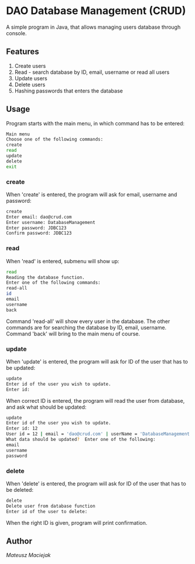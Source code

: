 # DAO Database Management (CRUD)

A simple program in Java, that allows managing users database through console.

## Features

1. Create users
2. Read - search database by ID, email, username or read all users
3. Update users
4. Delete users
5. Hashing passwords that enters the database

## Usage

Program starts with the main menu, in which command has to be entered:

```bash
Main menu
Choose one of the following commands:
create
read
update
delete
exit
```

### create

When 'create' is entered, the program will ask for email, username and password:

```bash
create
Enter email: dao@crud.com
Enter username: DatabaseManagement
Enter password: JDBC123
Confirm password: JDBC123
```

### read

When 'read' is entered, submenu will show up:

```bash
read
Reading the database function.
Enter one of the following commands:
read-all
id
email
username
back
```

Command 'read-all' will show every user in the database. The other commands are 
for searching the database by ID, email, username. Command 'back' will bring
to the main menu of course.

### update

When 'update' is entered, the program will ask for ID of the user that has to
be updated:

```bash
update
Enter id of the user you wish to update.
Enter id: 
```

When correct ID is entered, the program will read the user from database, and ask
what should be updated:

```bash
update
Enter id of the user you wish to update.
Enter id: 12
User id = 12 | email = 'dao@crud.com' | userName = 'DatabaseManagement' | password = '$2a$10$vF58ntr/xj5olFMLkOHGrOVwwIxLMTH7hwsP33.7GySQn/TS7oONm'
What data should be updated?  Enter one of the following:
email
username
password
```

### delete

When 'delete' is entered, the program will ask for ID of the user that has to
be deleted:

```bash
delete
Delete user from database function
Enter id of the user to delete: 
```

When the right ID is given, program will print confirmation.

## Author
*Mateusz Maciejak*